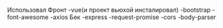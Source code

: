 Использовал
Фронт
	-vue(и проект вьюхой инсталировал)
	-bootstrap
	-font-awesome
	-axios
Бек 
	-express
	-request-promise
	-cors
	-body-parser
